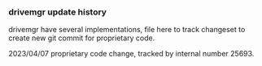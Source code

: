 ### drivemgr update history

drivemgr have several implementations, file here to track changeset to create new
git commit for proprietary code.

2023/04/07  proprietary code change, tracked by internal number 25693.

